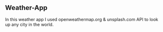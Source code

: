## Weather-App

In this weather app I used openweathermap.org & unsplash.com API to look up any city in the world. 
